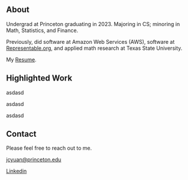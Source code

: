 ## About

Undergrad at Princeton graduating in 2023. Majoring in CS; minoring in Math, Statistics, and Finance.

Previously, did software at Amazon Web Services (AWS), software at [Representable.org](https://representable.org/), and applied math research at Texas State University.

My [Resume](/assets/resume-quant-4-4-21.pdf).

## Highlighted Work

asdasd

asdasd

asdasd

## Contact

Please feel free to reach out to me.

[jcyuan@princeton.edu](mailto:jcyuan@princeton.edu)

[Linkedin](https://www.linkedin.com/in/jasoncyuan/)
